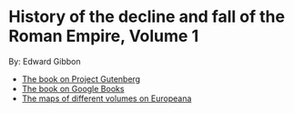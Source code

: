 # History of the decline and fall of the Roman Empire, Volume 1
By: Edward Gibbon

  * [The book on Project Gutenberg](https://www.gutenberg.org/ebooks/731
)
  * [The book on Google Books](https://books.google.es/books?id=YcluUvx8lzIC&printsec=frontcover&dq=History+of+the+Decline+and+Fall+of+the+Roman+Empire&hl=es&sa=X&ved=2ahUKEwjbk7PQ-aDvAhXLfMAKHcXvBOUQ6AEwAXoECAcQAg#v=onepage&q=History%20of%20the%20Decline%20and%20Fall%20of%20the%20Roman%20Empire&f=false
)
  * [The maps of different volumes on Europeana](https://www.europeana.eu/es/search?page=1&view=grid&query=History%20of%20the%20Decline%20and%20Fall%20of%20the%20Roman%20Empire
)
